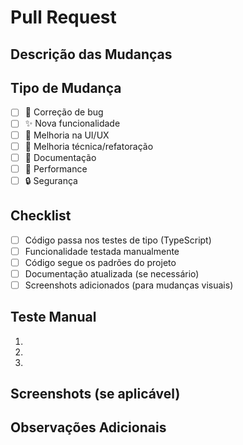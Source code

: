 # Pull Request

## Descrição das Mudanças
<!-- Descreva brevemente o que foi implementado ou corrigido -->

## Tipo de Mudança
- [ ] 🐛 Correção de bug
- [ ] ✨ Nova funcionalidade
- [ ] 💄 Melhoria na UI/UX
- [ ] 🔧 Melhoria técnica/refatoração
- [ ] 📝 Documentação
- [ ] 🚀 Performance
- [ ] 🔒 Segurança

## Checklist
- [ ] Código passa nos testes de tipo (TypeScript)
- [ ] Funcionalidade testada manualmente
- [ ] Código segue os padrões do projeto
- [ ] Documentação atualizada (se necessário)
- [ ] Screenshots adicionados (para mudanças visuais)

## Teste Manual
<!-- Descreva como testar as mudanças -->
1. 
2. 
3. 

## Screenshots (se aplicável)
<!-- Adicione screenshots antes e depois -->

## Observações Adicionais
<!-- Qualquer informação adicional relevante -->